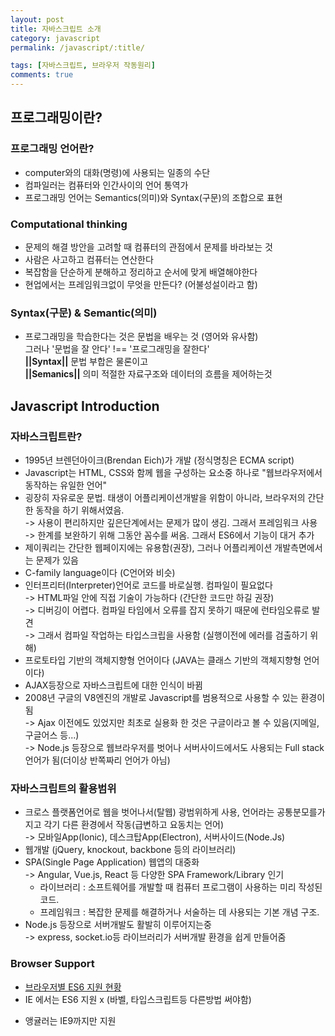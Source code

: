 ```yaml
---
layout: post
title: 자바스크립트 소개
category: javascript
permalink: /javascript/:title/

tags: [자바스크립트, 브라우저 작동원리]
comments: true
---
```

## **프로그래밍이란?** 

### 프로그래밍 언어란?
* computer와의 대화(명령)에 사용되는 일종의 수단
* 컴파일러는 컴퓨터와 인간사이의 언어 통역가
* 프로그래밍 언어는 Semantics(의미)와 Syntax(구문)의 조합으로 표현

### Computational thinking
* 문제의 해결 방안을 고려할 때 컴퓨터의 관점에서 문제를 바라보는 것
* 사람은 사고하고 컴퓨터는 연산한다
* 복잡함을 단순하게 분해하고 정리하고 순서에 맞게 배열해야한다
* 현업에서는 프레임워크없이 무엇을 만든다? (어불성설이라고 함)

### Syntax(구문) & Semantic(의미)
- 프로그래밍을 학습한다는 것은 문법을 배우는 것 (영어와 유사함)  
그러나 '문법을 잘 안다' !== '프로그래밍을 잘한다'  
**||Syntax||** 문법 부합은 물론이고   
**||Semanics||** 의미 적절한 자료구조와 데이터의 흐름을 제어하는것  

## **Javascript Introduction**

### 자바스크립트란?
* 1995년 브렌던아이크(Brendan Eich)가 개발 (정식명칭은 ECMA script)
* Javascript는 HTML, CSS와 함께 웹을 구성하는 요소중 하나로 "웹브라우저에서 동작하는 유일한 언어"
* 굉장히 자유로운 문법. 태생이 어플리케이션개발을 위함이 아니라, 브라우저의 간단한 동작을 하기 위해서였음.   
-> 사용이 편리하지만 깊은단계에서는 문제가 많이 생김. 그래서 프레임워크 사용  
-> 한계를 보완하기 위해 그동안 꼼수를 써옴. 그래서 ES6에서 기능이 대거 추가
* 제이쿼리는 간단한 웹페이지에는 유용함(권장), 그러나 어플리케이션 개발측면에서는 문제가 있음
* C-family language이다 (C언어와 비슷)
* 인터프리터(Interpreter)언어로 코드를 바로실행. 컴파일이 필요없다  
-> HTML파일 안에 직접 기술이 가능하다 (간단한 코드만 하길 권장)  
-> 디버깅이 어렵다. 컴파일 타임에서 오류를 잡지 못하기 때문에 런타임오류로 발견  
-> 그래서 컴파일 작업하는 타입스크립을 사용함 (실행이전에 에러를 검출하기 위해)
* 프로토타입 기반의 객체지향형 언어이다 (JAVA는 클래스 기반의 객체지향형 언어이다)
* AJAX등장으로 자바스크립트에 대한 인식이 바뀜
* 2008년 구글의 V8엔진의 개발로 Javascript를 범용적으로 사용할 수 있는 환경이 됨  
-> Ajax 이전에도 있었지만 최초로 실용화 한 것은 구글이라고 볼 수 있음(지메일, 구글어스 등...)  
-> Node.js 등장으로 웹브라우저를 벗어나 서버사이드에서도 사용되는 Full stack언어가 됨(더이상 반쪽짜리 언어가 아님)

### 자바스크립트의 활용범위
* 크로스 플랫폼언어로 웹을 벗어나서(탈웹) 광범위하게 사용, 언어라는 공통분모를가지고 각기 다른 환경에서 작동(급변하고 요동치는 언어)  
-> 모바일App(Ionic), 데스크탑App(Electron), 서버사이드(Node.Js)
* 웹개발 (jQuery, knockout, backbone 등의 라이브러리)
* SPA(Single Page Application) 웹앱의 대중화  
-> Angular, Vue.js, React 등 다양한 SPA Framework/Library 인기
    - 라이브러리 : 소프트웨어를 개발할 때 컴퓨터 프로그램이 사용하는 미리 작성된 코드.
    - 프레임워크 : 복잡한 문제를 해결하거나 서술하는 데 사용되는 기본 개념 구조.
* Node.js 등장으로 서버개발도 활발히 이루어지는중  
-> express, socket.io등 라이브러리가 서버개발 환경을 쉽게 만들어줌

### Browser Support
- [브라우저별 ES6 지원 현황](https://kangax.github.io/compat-table/es6/)
- IE 에서는 ES6 지원 x (바벨, 타입스크립트등 다른방법 써야함)
* 앵귤러는 IE9까지만 지원
